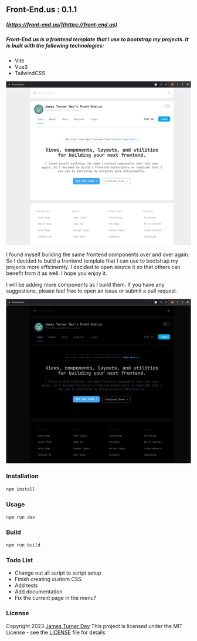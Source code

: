 ## Front-End.us   : 0.1.1
##### [https://front-end.us/](https://front-end.us)

##### Front-End.us is a frontend template that I use to bootstrap my projects.  It is built with the following technologies:

- Vite
- Vue3
- TailwindCSS

![screenshot](screenshot.webp)

I found myself building the same frontend components over and over again. So I decided to build a frontend   template that I can use to bootstrap my projects more efficinently.  I decided to open source it so that others can benefit from it as well.  I hope you enjoy it.

I will be adding more components as I build them.  If you have any suggestions, please feel free to open an issue or submit a pull request.

![darkmode](darkmode.webp)

### Installation

```bash
npm install
```

### Usage

```bash
npm run dev
```

### Build

```bash
npm run build
```



### Todo List

- Change out all script to script setup
- Finish creating custom CSS
- Add tests
- Add documentation
- Fix the current page in the menu?

### License
Copyright 2023 [James Turner Dev](https://james-turner.dev)
This project is licensed under the MIT License - see the [LICENSE](LICENSE) file for details